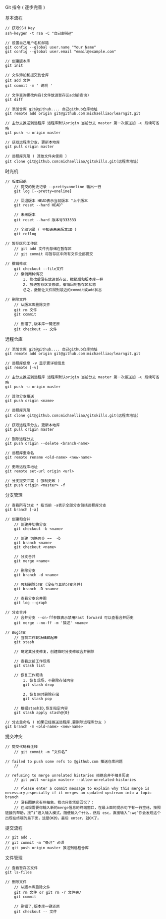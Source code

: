 Git 指令 ( 逐步完善 )

基本流程

	// 获取SSH Key 
	ssh-keygen -t rsa -C "自己邮箱@"

	// 设置自己用户名和邮箱
	git config --global user.name "Your Name"
	git config --global user.email "email@example.com"

	// 创建版本库
	git init 

	// 文件添加和提交到仓库
	git add 文件
	git commit -m ' 说明 '

	// 文件查询更改内容(文件放进暂存区add前查询)
	git diff

	// 添加仓库 git@github.... 自己github仓库地址
	git remote add origin git@github.com:michaelliao/learngit.git
	
	// 主分支推送到远程库 远程库默认origin 当前分支 master 第一次推送加 -u 后续可省略
	git push -u origin master

	// 获取远程库分支，更新本地库
	git pull origin master

	// 远程库克隆 ( 其他文件夹使用 )
	git clone git@github.com:michaelliao/gitskills.git(远程库地址)

时光机

	// 版本回退
		// 提交的历史记录 --pretty=oneline 输出一行
		git log [--pretty=oneline]

		// 回退版本 HEAD表示当前版本 ^上个版本
		git reset --hard HEAD^

		// 未来版本
		git reset --hard 版本号333333

		// 全部记录 ( 不知道未来版本ID )
		git reflog
	
	// 暂存区和工作区
		// git add 文件先存储在暂存区
		// git commit 将暂存区中所有文件全部提交
	
	// 撤销修改
		git checkout --file文件
		// 撤销两种情况
			1. 修改后没有放进暂存区，撤销后和版本库一样
			2. 放进暂存区又修改，撤销回到暂存区状态
			总之，撤销让文件回到最近的commit或add状态
	
	// 删除文件
		// 从版本库删除文件
		git rm 文件
		git commit

		// 删错了,版本库一键还原
		git checkout -- 文件 

远程仓库

	// 添加仓库 git@github.... 自己github仓库地址
	git remote add origin git@github.com:michaelliao/learngit.git
	
	// 远程库信息 -v 显示更详细信息
	git remote [-v]

	// 主分支推送到远程库 远程库默认origin 当前分支 master 第一次推送加 -u 后续可省略
	git push -u origin master

	// 其他分支推送
	git push origin <name>

	// 远程库克隆 
	git clone git@github.com:michaelliao/gitskills.git(远程库地址)

	// 获取远程库分支，更新本地库
	git pull origin master

	// 删除远程分支
	git push origin --delete <branch-name>

	// 远程库重命名
	git remote rename <old-name> <new-name>

	// 更改远程库地址
	git remote set-url origin <url>

	// 分支提交冲突 ( 强制更改 )
	git push origin <master> -f

分支管理

	// 查看所有分支 * 指当前 -a表示全部分支包括远程库分支
	git branch [-a]

	// 创建和合并
		// 创建并切换分支
		git checkout -b <name>

		// 创建 切换两步 ==  -b
		git branch <name>
		git checkout <name>

		// 分支合并
		git merge <name>

		// 删除分支
		git branch -d <name>

		// 强制删除分支 (没有与其他分支合并)
		git branch -D <name>
		
		// 查看分支合并图
		git log --graph
	
	// 分支合并
		// 合并分支 --on-ff参数表示禁用Fast forward 可以查看合并历史
		git merge --no-ff -m '描述' <name>
	
	// Bug分支
		// 当前工作现场储藏起来
		git stash

		// 确定某分支修复，创建临时分支修改合并删除

		// 查看之前工作现场
		git stash list
	
		// 恢复工作现场
			1. 恢复现场，不删除存储内容
			git stash drop

			2. 恢复同时删除存储
			git stash pop

		// 根据stashID,恢复指定内容
		git stash apply stash@{0}

	// 分支重命名 ( 如果已经推送远程库,要删除远程库分支 ) 
	git branch -m <old-name> <new-name>

提交冲突

	// 提交代码有注释
		// git commit -m “文件名”

	// failed to push some refs to @github.com 推送仓库问题
		//

	// refusing to merge unrelated histories 拒绝合并不相关历史
		// git pull <origin master> --allow-unrelated-histories

		// Please enter a commit message to explain why this merge is necessary,especially if it merges an updated upstream into a topic branch 
		// 没有图确实有些抽象，我也只能凭借回忆了： 
		// 在出现需要你输入新的merge信息的终端窗口，在最上面的提示句下有一行空格，按照链接的帮助，按”i”进入输入模式，随便输入个什么，然后 esc，直接输入”:wq”你会发现这个出现在终端的最下面，这是OK的，最后 enter，就OK了。

提交流程
	
	// git add .
	// git commit -m "备注" 必须
	// git push origin master 推送到远程仓库


文件管理
	
	// 查看暂存区文件
	git ls-files

	// 删除文件
		// 从版本库删除文件
		git rm 文件 or git rm -r 文件夹/
		git commit

		// 删错了,版本库一键还原
		git checkout -- 文件 












	

